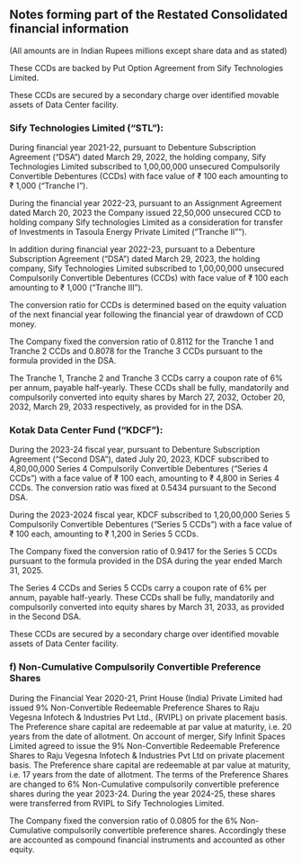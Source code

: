 ## Notes forming part of the Restated Consolidated financial information

(All amounts are in Indian Rupees millions except share data and as stated)

These CCDs are backed by Put Option Agreement from Sify Technologies Limited.

These CCDs are secured by a secondary charge over identified movable assets of Data Center facility.

### Sify Technologies Limited (“STL”):

During financial year 2021-22, pursuant to Debenture Subscription Agreement (“DSA”) dated March 29, 2022, the holding company, Sify Technologies Limited subscribed to 1,00,00,000 unsecured Compulsorily Convertible Debentures (CCDs) with face value of ₹ 100 each amounting to ₹ 1,000 (“Tranche I”).

During the financial year 2022-23, pursuant to an Assignment Agreement dated March 20, 2023 the Company issued 22,50,000 unsecured CCD to holding company Sify technologies Limited as a consideration for transfer of Investments in Tasoula Energy Private Limited (”Tranche II””).

In addition during financial year 2022-23, pursuant to a Debenture Subscription Agreement (“DSA”) dated March 29, 2023, the holding company, Sify Technologies Limited subscribed to 1,00,00,000 unsecured Compulsorily Convertible Debentures (CCDs) with face value of ₹ 100 each amounting to ₹ 1,000 (“Tranche III”).

The conversion ratio for CCDs is determined based on the equity valuation of the next financial year following the financial year of drawdown of CCD money.

The Company fixed the conversion ratio of 0.8112 for the Tranche 1 and Tranche 2 CCDs and 0.8078 for the Tranche 3 CCDs pursuant to the formula provided in the DSA.

The Tranche 1, Tranche 2 and Tranche 3 CCDs carry a coupon rate of 6% per annum, payable half-yearly. These CCDs shall be fully, mandatorily and compulsorily converted into equity shares by March 27, 2032, October 20, 2032, March 29, 2033 respectively, as provided for in the DSA.

### Kotak Data Center Fund (“KDCF”):

During the 2023-24 fiscal year, pursuant to Debenture Subscription Agreement (“Second DSA”), dated July 20, 2023, KDCF subscribed to 4,80,00,000 Series 4 Compulsorily Convertible Debentures (“Series 4 CCDs”) with a face value of ₹ 100 each, amounting to ₹ 4,800 in Series 4 CCDs. The conversion ratio was fixed at 0.5434 pursuant to the Second DSA.

During the 2023-2024 fiscal year, KDCF subscribed to 1,20,00,000 Series 5 Compulsorily Convertible Debentures (“Series 5 CCDs”) with a face value of ₹ 100 each, amounting to ₹ 1,200 in Series 5 CCDs.

The Company fixed the conversion ratio of 0.9417 for the Series 5 CCDs pursuant to the formula provided in the DSA during the year ended March 31, 2025.

The Series 4 CCDs and Series 5 CCDs carry a coupon rate of 6% per annum, payable half-yearly. These CCDs shall be fully, mandatorily and compulsorily converted into equity shares by March 31, 2033, as provided in the Second DSA.

These CCDs are secured by a secondary charge over identified movable assets of Data Center facility.

### f) Non-Cumulative Compulsorily Convertible Preference Shares

During the Financial Year 2020-21, Print House (India) Private Limited had issued 9% Non-Convertible Redeemable Preference Shares to Raju Vegesna Infotech & Industries Pvt Ltd., (RVIPL) on private placement basis. The Preference share capital are redeemable at par value at maturity, i.e. 20 years from the date of allotment. On account of merger, Sify Infinit Spaces Limited agreed to issue the 9% Non-Convertible Redeemable Preference Shares to Raju Vegesna Infotech & Industries Pvt Ltd on private placement basis. The Preference share capital are redeemable at par value at maturity, i.e. 17 years from the date of allotment. The terms of the Preference Shares are changed to 6% Non-Cumulative compulsorily convertible preference shares during the year 2023-24. During the year 2024-25, these shares were transferred from RVIPL to Sify Technologies Limited.

The Company fixed the conversion ratio of 0.0805 for the 6% Non-Cumulative compulsorily convertible preference shares. Accordingly these are accounted as compound financial instruments and accounted as other equity.